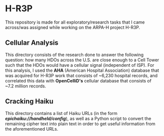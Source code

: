 # H-R3P

This repository is made for all exploratory/research tasks that I came across/was assigned while working on the ARPA-H project H-R3P.

## Cellular Analysis

This directory consists of the research done to answer the following question: how many HDOs across the U.S. are close enough to a Cell Tower such that the HDOs would have a cellular signal (independent of ISP). For this analysis, I used the **AHA** (American Hospital Association) database that was acquired for H-R3P work that consists of ~6,230 hospital records, and correlated this data with **OpenCelliD's** cellular database that consists of ~7.2 million records. 

## Cracking Haiku

This directory contains a list of Haiku URLs (in the form **_epichaiku://handheld/config_**), as well as a Python script to convert the remaining cipher text into plain text in order to get useful information from the aforementioned URLs.